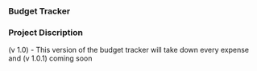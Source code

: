 ### Budget Tracker

### Project Discription
  (v 1.0) - This version of the budget tracker will take down every expense and 
  (v 1.0.1) coming soon
